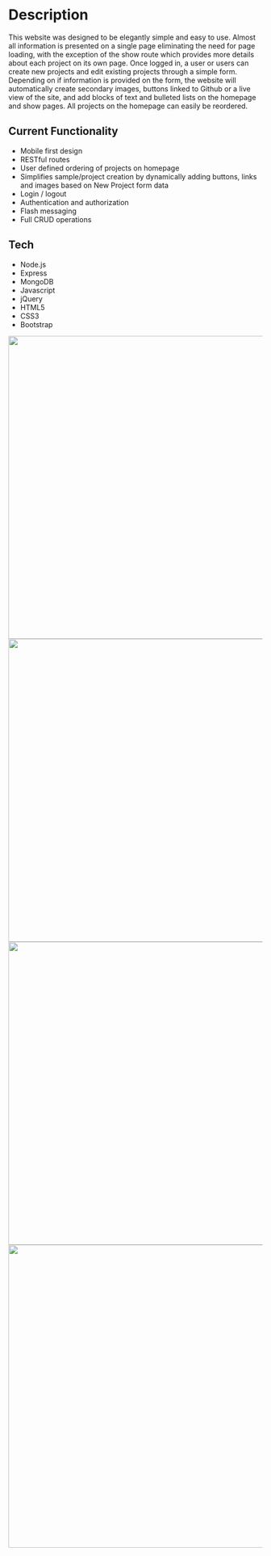 # Description
This website was designed to be elegantly simple and easy to use. Almost all information is presented on a single page eliminating the need for page loading, with the exception of the show route which provides more details about each project on its own page. Once logged in, a user or users can create new projects and edit existing projects through a simple form. Depending on if information is provided on the form, the website will automatically create secondary images, buttons linked to Github or a live view of the site, and add blocks of text and bulleted lists on the homepage and show pages. All projects on the homepage can easily be reordered.

## Current Functionality

- Mobile first design
- RESTful routes
- User defined ordering of projects on homepage
- Simplifies sample/project creation by dynamically adding buttons, links and images based on New Project form data
- Login / logout
- Authentication and authorization
- Flash messaging
- Full CRUD operations

## Tech

- Node.js
- Express
- MongoDB
- Javascript
- jQuery
- HTML5
- CSS3 
- Bootstrap

<img src="http://www.craigpirrall.com/images/CraigPortfolioHomeLoggedIn.png" width="600">
<img src="http://www.craigpirrall.com/images/CraigPortfolioProjectBottom.png" width="600">
<img src="http://www.craigpirrall.com/images/CraigPortfolioAddNew.png" width="600">
<img src="http://www.craigpirrall.com/images/CraigPortfolioEdit.png" width="600">
